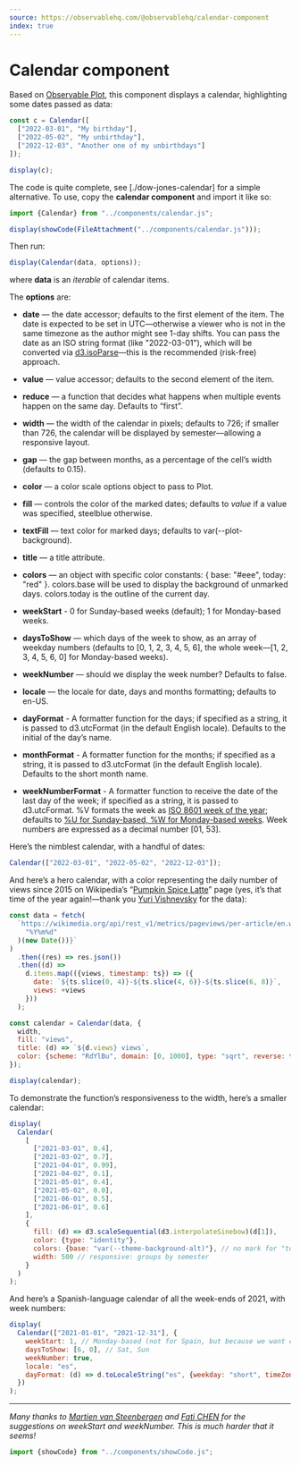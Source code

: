 ```yaml
---
source: https://observablehq.com/@observablehq/calendar-component
index: true
---
```


# Calendar component

Based on [Observable Plot](https://observablehq.com/@observablehq/plot), this component displays a calendar, highlighting some dates passed as data:

```js echo
const c = Calendar([
  ["2022-03-01", "My birthday"],
  ["2022-05-02", "My unbirthday"],
  ["2022-12-03", "Another one of my unbirthdays"]
]);

display(c);
```

The code is quite complete, see [./dow-jones-calendar] for a simple alternative. To use, copy the **calendar component** and import it like so:

```js echo
import {Calendar} from "../components/calendar.js";
```

```js
display(showCode(FileAttachment("../components/calendar.js")));
```

Then run:

```js run=false
display(Calendar(data, options));
```

where **data** is an _iterable_ of calendar items.

The **options** are:

- **date** — the date accessor; defaults to the first element of the item. The date is expected to be set in UTC—otherwise a viewer who is not in the same timezone as the author might see 1-day shifts. You can pass the date as an ISO string format (like "2022-03-01"), which will be converted via [d3.isoParse](https://github.com/d3/d3-time-format#isoParse)—this is the recommended (risk-free) approach.

- **value** — value accessor; defaults to the second element of the item.

- **reduce** — a function that decides what happens when multiple events happen on the same day. Defaults to “first”.

- **width** — the width of the calendar in pixels; defaults to 726; if smaller than 726, the calendar will be displayed by semester—allowing a responsive layout.

- **gap** — the gap between months, as a percentage of the cell’s width (defaults to 0.15).

- **color** — a color scale options object to pass to Plot.

- **fill** — controls the color of the marked dates; defaults to _value_ if a value was specified, steelblue otherwise.

- **textFill** — text color for marked days; defaults to var(--plot-background).

- **title** — a title attribute.

- **colors** — an object with specific color constants: { base: "#eee", today: "red" }. colors.base will be used to display the background of unmarked days. colors.today is the outline of the current day.

- **weekStart** - 0 for Sunday-based weeks (default); 1 for Monday-based weeks.

- **daysToShow** — which days of the week to show, as an array of weekday numbers (defaults to [0, 1, 2, 3, 4, 5, 6], the whole week—[1, 2, 3, 4, 5, 6, 0] for Monday-based weeks).

- **weekNumber** — should we display the week number? Defaults to false.

- **locale** — the locale for date, days and months formatting; defaults to en-US.

- **dayFormat** - A formatter function for the days; if specified as a string, it is passed to d3.utcFormat (in the default English locale). Defaults to the initial of the day’s name.

- **monthFormat** - A formatter function for the months; if specified as a string, it is passed to d3.utcFormat (in the default English locale). Defaults to the short month name.

- **weekNumberFormat** - A formatter function to receive the date of the last day of the week; if specified as a string, it is passed to d3.utcFormat. %V formats the week as [ISO 8601 week of the year](https://en.wikipedia.org/wiki/ISO_week_date); defaults to [%U for Sunday-based, %W for Monday-based weeks](https://github.com/d3/d3-time-format). Week numbers are expressed as a decimal number [01, 53].

Here’s the nimblest calendar, with a handful of dates:

```js echo
Calendar(["2022-03-01", "2022-05-02", "2022-12-03"]);
```

And here’s a hero calendar, with a color representing the daily number of views since 2015 on Wikipedia’s “[Pumpkin Spice Latte](https://en.wikipedia.org/wiki/Pumpkin_Spice_Latte)” page (yes, it’s that time of the year again!—thank you [Yuri Vishnevsky](/@yurivish/wikipedia-pageviews-calendar) for the data):

```js
const data = fetch(
  `https://wikimedia.org/api/rest_v1/metrics/pageviews/per-article/en.wikipedia/all-access/user/Pumpkin_Spice_Latte/daily/20170301/${d3.utcFormat(
    "%Y%m%d"
  )(new Date())}`
)
  .then((res) => res.json())
  .then((d) =>
    d.items.map(({views, timestamp: ts}) => ({
      date: `${ts.slice(0, 4)}-${ts.slice(4, 6)}-${ts.slice(6, 8)}`,
      views: +views
    }))
  );
```

```js echo
const calendar = Calendar(data, {
  width,
  fill: "views",
  title: (d) => `${d.views} views`,
  color: {scheme: "RdYlBu", domain: [0, 1000], type: "sqrt", reverse: true}
});

display(calendar);
```

To demonstrate the function’s responsiveness to the width, here’s a smaller calendar:

```js echo
display(
  Calendar(
    [
      ["2021-03-01", 0.4],
      ["2021-03-02", 0.7],
      ["2021-04-01", 0.99],
      ["2021-04-02", 0.1],
      ["2021-05-01", 0.4],
      ["2021-05-02", 0.0],
      ["2021-06-01", 0.5],
      ["2021-06-01", 0.6]
    ],
    {
      fill: (d) => d3.scaleSequential(d3.interpolateSinebow)(d[1]),
      color: {type: "identity"},
      colors: {base: "var(--theme-background-alt)"}, // no mark for "today"
      width: 500 // responsive: groups by semester
    }
  )
);
```

And here’s a Spanish-language calendar of all the week-ends of 2021, with week numbers:

```js echo
display(
  Calendar(["2021-01-01", "2021-12-31"], {
    weekStart: 1, // Monday-based (not for Spain, but because we want consecutive Saturdays and Sundays)
    daysToShow: [6, 0], // Sat, Sun
    weekNumber: true,
    locale: "es",
    dayFormat: (d) => d.toLocaleString("es", {weekday: "short", timeZone: "UTC"})
  })
);
```

---

_Many thanks to [Martien van Steenbergen](https://observablehq.com/@martien) and [Fati CHEN](https://observablehq.com/@stardisblue) for the suggestions on weekStart and weekNumber. This is much harder that it seems!_

```js
import {showCode} from "../components/showCode.js";
```
